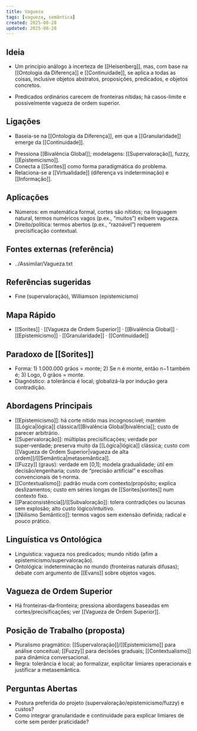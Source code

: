 ```yaml
---
title: Vagueza
tags: [vagueza, semântica]
created: 2025-08-28
updated: 2025-08-28
---
```


## Ideia
* Um princípio análogo à incerteza de [[Heisenberg]], mas, com base na [[Ontologia da Diferença]] e [[Continuidade]], se aplica a todas as coisas, inclusive objetos abstratos, proposições, predicados, e objetos concretos.
- Predicados ordinários carecem de fronteiras nítidas; há casos-limite e possivelmente vagueza de ordem superior.

## Ligações
* Baseia-se na [[Ontologia da Diferença]], em que a [[Granularidade]] emerge da [[Continuidade]].
- Pressiona [[Bivalência Global]]; modelagens: [[Supervaloração]], fuzzy, [[Epistemicismo]].
- Conecta a [[Sorites]] como forma paradigmática do problema.
- Relaciona-se a [[Virtualidade]] (diferença vs indeterminação) e [[Informação]].

## Aplicações
- Números: em matemática formal, cortes são nítidos; na linguagem natural, termos numéricos vagos (p.ex., “muitos”) exibem vagueza.
- Direito/política: termos abertos (p.ex., “razoável”) requerem precisificação contextual.

## Fontes externas (referência)
- ../Assimilar/Vagueza.txt

## Referências sugeridas
- Fine (supervaloração), Williamson (epistemicismo)
## Mapa Rápido
- [[Sorites]] · [[Vagueza de Ordem Superior]] · [[Bivalência Global]] · [[Epistemicismo]] · [[Granularidade]] · [[Continuidade]]

## Paradoxo de [[Sorites]]
- Forma: 1) 1.000.000 grãos = monte; 2) Se n é monte, então n−1 também é; 3) Logo, 0 grãos = monte.
- Diagnóstico: a tolerância é local; globalizá-la por indução gera contradição.

## Abordagens Principais
- [[Epistemicismo]]: há corte nítido mas incognoscível; mantém [[Lógica|lógica]] clássica/[[Bivalência Global|bivalência]]; custo de parecer arbitrário.
- [[Supervaloração]]: múltiplas precisificações; verdade por super‑verdade; preserva muito da [[Lógica|lógica]] clássica; custo com [[Vagueza de Ordem Superior|vagueza de alta ordem]]/[[Semântica|metasemântica]].
- [[Fuzzy]] (graus): verdade em [0,1]; modela gradualidade; útil em decisão/engenharia; custo de “precisão artificial” e escolhas convencionais de t‑norma.
- [[Contextualismo]]: padrão muda com contexto/propósito; explica deslizamentos; custo em séries longas de [[Sorites|sorites]] num contexto fixo.
- [[Paraconsistência]]/[[Subvaloração]]: tolera contradições ou lacunas sem explosão; alto custo lógico/intuitivo.
- [[Niilismo Semântico]]: termos vagos sem extensão definida; radical e pouco prático.

## Linguística vs Ontológica
- Linguística: vagueza nos predicados; mundo nítido (afim a epistemicismo/supervaloração).
- Ontológica: indeterminação no mundo (fronteiras naturais difusas); debate com argumento de [[Evans]] sobre objetos vagos.

## Vagueza de Ordem Superior
- Há fronteiras‑da‑fronteira; pressiona abordagens baseadas em cortes/precisificações; ver [[Vagueza de Ordem Superior]].

## Posição de Trabalho (proposta)
- Pluralismo pragmático: [[Supervaloração]]/[[Epistemicismo]] para análise conceitual; [[Fuzzy]] para decisões graduais; [[Contextualismo]] para dinâmica conversacional.
- Regra: tolerância é local; ao formalizar, explicitar limiares operacionais e justificar a metasemântica.

## Perguntas Abertas
- Postura preferida do projeto (supervaloração/epistemicismo/fuzzy) e custos?
- Como integrar granularidade e continuidade para explicar limiares de corte sem perder praticidade?
